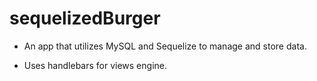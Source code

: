 # sequelizedBurger

- An app that utilizes MySQL and Sequelize to manage and store data.

- Uses handlebars for views engine.
